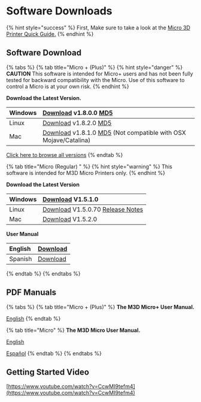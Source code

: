 # Software Downloads

{% hint style="success" %}
First, Make sure to take a look at the [Micro 3D Printer Quick Guide.](https://printm3d.com/files/Quick_Getting_Started.pdf)
{% endhint %}

## Software Download

{% tabs %}
{% tab title="Micro + \(Plus\)" %}
{% hint style="danger" %}
**CAUTION** This software is intended for Micro+ users and has not been fully tested for backward compatibility with the Micro. Use of this software to control a Micro is at your own risk.
{% endhint %}

**Download the Latest Version.**

| Windows | [Download](https://www.dropbox.com/sh/2e2k4bevt2449s9/AAA2koPs4hf1hWF784KWeRLua/2017-09-21-setup_m3d-V1.8.0.0.exe?dl=0)  v1.8.0.0  [MD5](https://printm3d.com/files/software_pro_alpha/Windows/2017-09-21-setup_m3d-V1.8.0.0.exe.md5.txt) |
| :--- | :--- |
| Linux | [Download](https://printm3d.com/files/software_pro_alpha/Linux/m3drealize_1.8.2-1_amd64.deb)  v1.8.2.0   [MD5](https://printm3d.com/files/software_pro_alpha/Linux/m3drealize_1.8.2-1_amd64.deb.md5.txt) |
| Mac | [Download](https://www.dropbox.com/sh/2e2k4bevt2449s9/AACA_AXipE0PYCkT4S4_5GQva/2017-10-05-v1.8.1.0-M3D.dmg?dl=0)  v1.8.1.0  [MD5](https://printm3d.com/files/software_pro_alpha/Mac/2017-10-05-v1.8.1.0-M3D.dmg.md5.txt)  \(Not compatible with OSX Mojave/Catalina\) |

[Click here to browse all versions](https://www.dropbox.com/sh/gkdai2t8vz23pbs/AADvTZglDk1LVRXBRN6WVNfea?dl=0)
{% endtab %}

{% tab title="Micro \(Regular\) " %}
{% hint style="warning" %}
This software is intended for M3D Micro Printers only.
{% endhint %}

**Download the Latest Version**

| Windows | [Download](https://www.dropbox.com/sh/2e2k4bevt2449s9/AAApVjqnCnh6No5qddi5a7lRa/2016-08-03-setup_m3dbeta-V1.5.1.0.exe?dl=0) V1.5.1.0 |
| :--- | :--- |
| Linux | [Download](http://printm3d.com/files/software/linux/M3D-Linux-1.5.0.70.tar.gz) V1.5.0.70  [Release Notes](http://printm3d.com/files/software/linux/README-1.5.0.70.pdf) |
| Mac | [Download](https://www.dropbox.com/sh/2e2k4bevt2449s9/AAAXQWgQjofFicWVZjAOZheFa/2016-10-07-v1.5.2.0-M3D.dmg?dl=0) V1.5.2.0 |

**User Manual**

| English | [Download](http://printm3d.com/files/software/Instructions/M3D%20Manual%20Sept_2015.pdf) |
| :--- | :--- |
| Spanish | [Download](http://printm3d.com/files/manual_del_usuario.pdf) |
{% endtab %}
{% endtabs %}

## PDF Manuals

{% tabs %}
{% tab title="Micro + \(Plus\)" %}
**The M3D Micro+ User Manual.**

[English](https://drive.google.com/open?id=1PFgxiMGUPydX-Sgrwn4PyOFbqQlYm-JI)
{% endtab %}

{% tab title="Micro" %}
**The M3D Micro User Manual.**

[English](http://printm3d.com/files/software/Instructions/M3D%20Manual%20Sept_2015.pdf)

[Español](http://printm3d.com/files/manual_del_usuario.pdf)
{% endtab %}
{% endtabs %}

## Getting Started Video

[https://www.youtube.com/watch?v=CcwMI9tefm4](https://www.youtube.com/watch?v=CcwMI9tefm4)

